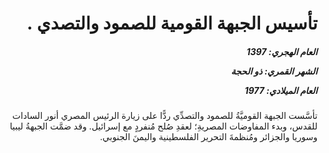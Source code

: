 <h1 dir="rtl">تأسيس الجبهة القومية للصمود والتصدي .</h1>

<h5 dir="rtl">العام الهجري:  1397

الشهر القمري: ذو الحجة

العام الميلادي: 1977</h5>

<p dir="rtl">تأسَّست الجبهة القوميَّةُ للصمود والتصدِّي ردًّا على زيارة الرئيس المصري أنور السادات للقدس، وبدء المفاوضات المصريةِ؛ لعقدِ صُلح مُنفردٍ مع إسرائيل. وقد ضمَّت الجبهةُ ليبيا وسوريا والجزائر ومُنظمةَ التحرير الفلسطينية واليمنَ الجنوبي.</p></br>
